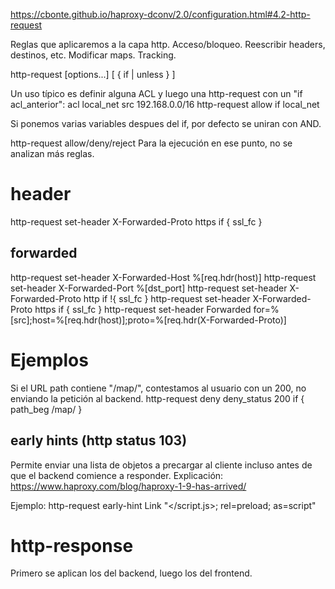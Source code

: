 https://cbonte.github.io/haproxy-dconv/2.0/configuration.html#4.2-http-request

Reglas que aplicaremos a la capa http.
Acceso/bloqueo.
Reescribir headers, destinos, etc.
Modificar maps.
Tracking.

http-request <action> [options...] [ { if | unless } <condition> ]


Un uso típico es definir alguna ACL y luego una http-request con un "if acl_anterior":
acl local_net src 192.168.0.0/16
http-request allow if local_net


Si ponemos varias variables despues del if, por defecto se uniran con AND.

http-request allow/deny/reject
Para la ejecución en ese punto, no se analizan más reglas.



# header
http-request set-header X-Forwarded-Proto https if { ssl_fc }

## forwarded
http-request set-header X-Forwarded-Host %[req.hdr(host)]
http-request set-header X-Forwarded-Port %[dst_port]
http-request set-header X-Forwarded-Proto http if !{ ssl_fc }
http-request set-header X-Forwarded-Proto https if { ssl_fc }
http-request set-header Forwarded for=%[src];host=%[req.hdr(host)];proto=%[req.hdr(X-Forwarded-Proto)]


# Ejemplos

Si el URL path contiene "/map/", contestamos al usuario con un 200, no enviando la petición al backend.
http-request deny deny_status 200 if { path_beg /map/ }


## early hints (http status 103)
Permite enviar una lista de objetos a precargar al cliente incluso antes de que el backend comience a responder.
Explicación: https://www.haproxy.com/blog/haproxy-1-9-has-arrived/

Ejemplo:
http-request early-hint Link "</script.js>; rel=preload; as=script"


# http-response
Primero se aplican los del backend, luego los del frontend.
